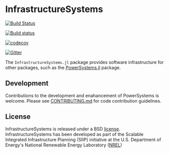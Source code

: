 # InfrastructureSystems

[![Build Status](https://travis-ci.org/NREL/PowerSystems.jl.svg?branch=master)](https://travis-ci.org/NREL/InfrastructureSystems.jl)

[![Build status](https://ci.appveyor.com/api/projects/status/96iqo76vjlrvnu90/branch/master?svg=true)](https://ci.appveyor.com/project/claytonpbarrows/systems-jl/branch/master)

[![codecov](https://codecov.io/gh/NREL/PowerSystems.jl/branch/master/graph/badge.svg)](https://codecov.io/gh/NREL/InfrastructureSystems.jl)

[![Gitter](https://badges.gitter.im/NREL/PowerSystems.jl.svg)](https://gitter.im/NREL/InfrastructureSystems.jl?utm_source=badge&utm_medium=badge&utm_campaign=pr-badge)

The `InfrastructureSystems.jl` package provides software infrastructure for other packages, such as the [PowerSystems.jl](https://github.com/NREL/PowerSystems.jl) package.

## Development

Contributions to the development and enahancement of PowerSystems is welcome. Please see [CONTRIBUTING.md](https://github.com/NREL/InfrastructureSystems.jl/blob/master/CONTRIBUTING.md) for code contribution guidelines.

## License

InfrastructureSystems is released under a BSD [license](https://github.com/NREL/InfrastructureSystems.jl/blob/master/LICENSE). InfrastructureSystems has been developed as part of the Scalable Integrated Infrastructure Planning (SIIP)
initiative at the U.S. Department of Energy's National Renewable Energy Laboratory ([NREL](https://www.nrel.gov/))
